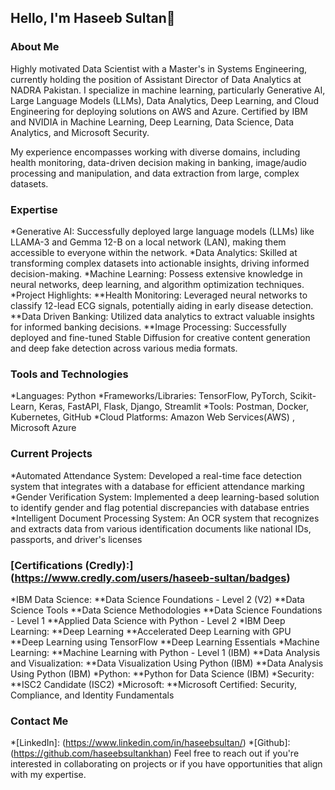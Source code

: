 ## Hello, I'm Haseeb Sultan👋

### About Me
Highly motivated Data Scientist with a Master's in Systems Engineering, currently holding the position of Assistant Director of Data Analytics at NADRA Pakistan. I specialize in machine learning, particularly Generative AI, Large Language Models (LLMs), Data Analytics, Deep Learning, and Cloud Engineering for deploying solutions on AWS and Azure. Certified by IBM and NVIDIA in Machine Learning, Deep Learning, Data Science, Data Analytics, and Microsoft Security.

My experience encompasses working with diverse domains, including health monitoring, data-driven decision making in banking, image/audio processing and manipulation, and data extraction from large, complex datasets.

### Expertise
*Generative AI: Successfully deployed large language models (LLMs) like LLAMA-3 and Gemma 12-B on a local network (LAN), making them accessible to everyone within the network.
*Data Analytics:  Skilled at transforming complex datasets into actionable insights, driving informed decision-making.
*Machine Learning: Possess extensive knowledge in neural networks, deep learning, and algorithm optimization techniques.
*Project Highlights:
**Health Monitoring: Leveraged neural networks to classify 12-lead ECG signals, potentially aiding in early disease detection.
**Data Driven Banking:  Utilized data analytics to extract valuable insights for informed banking decisions.
**Image Processing: Successfully deployed and fine-tuned Stable Diffusion for creative content generation and deep fake detection across various media formats.


### Tools and Technologies
*Languages: Python
*Frameworks/Libraries: TensorFlow, PyTorch, Scikit-Learn, Keras, FastAPI, Flask, Django, Streamlit
*Tools: Postman, Docker, Kubernetes, GitHub
*Cloud Platforms: Amazon Web Services(AWS) , Microsoft Azure

### Current Projects
*Automated Attendance System: Developed a real-time face detection system that integrates with a database for efficient attendance marking
*Gender Verification System: Implemented a deep learning-based solution to identify gender and flag potential discrepancies with database entries
*Intelligent Document Processing System: An OCR system that recognizes and extracts data from various identification documents like national IDs, passports, and driver's licenses

### [Certifications (Credly):] (https://www.credly.com/users/haseeb-sultan/badges)
*IBM Data Science:
**Data Science Foundations - Level 2 (V2)
**Data Science Tools
**Data Science Methodologies
**Data Science Foundations - Level 1
**Applied Data Science with Python - Level 2
*IBM Deep Learning:
**Deep Learning
**Accelerated Deep Learning with GPU
**Deep Learning using TensorFlow
**Deep Learning Essentials
*Machine Learning:
**Machine Learning with Python - Level 1 (IBM)
**Data Analysis and Visualization:
**Data Visualization Using Python (IBM)
**Data Analysis Using Python (IBM)
*Python:
**Python for Data Science (IBM)
*Security:
**ISC2 Candidate (ISC2)
*Microsoft:
**Microsoft Certified: Security, Compliance, and Identity Fundamentals

### Contact Me
*[LinkedIn]: (https://www.linkedin.com/in/haseebsultan/)
*[Github]: (https://github.com/haseebsultankhan)
Feel free to reach out if you're interested in collaborating on projects or if you have opportunities that align with my expertise.

